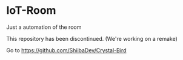 # IoT-Room
Just a automation of the room

This repository has been discontinued. (We're working on a remake)


Go to https://github.com/ShiibaDev/Crystal-Bird
